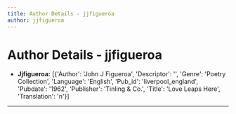 ```yaml
---
title: Author Details - jjfigueroa
author: jjfigueroa
---
```


# Author Details - jjfigueroa

<ul>
    <li><strong>Jjfigueroa:</strong> [{'Author': 'John J Figueroa', 'Descriptor': '', 'Genre': 'Poetry Collection', 'Language': 'English', 'Pub_id': 'liverpool_england', 'Pubdate': '1962', 'Publisher': 'Tinling & Co.', 'Title': 'Love Leaps Here', 'Translation': 'n'}]</li>
</ul>
<hr>